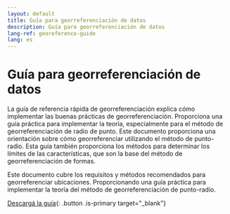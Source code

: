 ```yaml
---
layout: default
title: Guía para georreferenciación de datos
description: Guía para georreferenciación de datos
lang-ref: georeference-guide
lang: es
---
```


# Guía para georreferenciación de datos

La guía de referencia rápida de georreferenciación explica cómo implementar las buenas prácticas de georreferenciación. Proporciona una guía práctica para implementar la teoría, especialmente para el método de georreferenciación de radio de punto. Este documento proporciona una orientación sobre cómo georreferenciar utilizando el método de punto-radio. Esta guía también proporciona los métodos para determinar los límites de las características, que son la base del método de georreferenciación de formas. 

Este documento cubre los requisitos y métodos recomendados para georreferenciar ubicaciones. Proporcionando una guía práctica para implementar la teoría del método de georreferenciación de punto-radio.

[Descargá la guía](https://docs.gbif.org/georeferencing-quick-reference-guide/1.0/es/guia-rapida-de-georreferenciacion.es.pdf){: .button .is-primary target="_blank"}